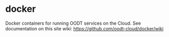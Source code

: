# docker
Docker containers for running OODT services on the Cloud.
See documentation on this site wiki: https://github.com/oodt-cloud/docker/wiki
